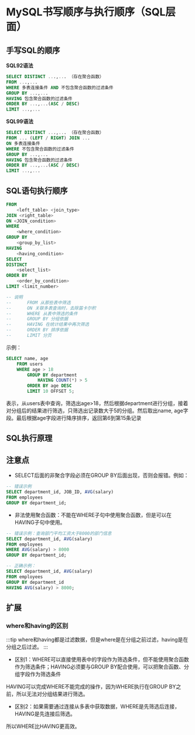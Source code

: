 # MySQL书写顺序与执行顺序（SQL层面）

## 手写SQL的顺序

**SQL92语法**

```sql
SELECT DISTINCT ...,... （存在聚合函数）
FROM ...,...
WHERE 多表连接条件 AND 不包含聚合函数的过滤条件
GROUP BY ...,...
HAVING 包含聚合函数的过滤条件
ORDER BY ...,...(ASC / DESC)
LIMIT ...,...
```

**SQL99语法**

```sql
SELECT DISTINCT ...,... （存在聚合函数）
FROM ... (LEFT / RIGHT) JOIN ...
ON 多表连接条件 
WHERE 不包含聚合函数的过滤条件
GROUP BY ...,...
HAVING 包含聚合函数的过滤条件
ORDER BY ...,...(ASC / DESC)
LIMIT ...,...
```

## SQL语句执行顺序

```sql
FROM
	<left_table> <join_type>
JOIN <right_table> 
ON <JOIN_condition>
WHERE
	<where_condition>
GROUP BY
	<group_by_list>
HAVING
	<having_condition>
SELECT 
DISTINCT
	<select_list>
ORDER BY
	<order_by_condition>
LIMIT <limit_number>

-- 说明
-- 		FROM 从那些表中筛选
-- 		ON 关联多表查询时，去除笛卡尔积
-- 		WHERE 从表中筛选的条件
-- 		GROUP BY 分组依据
-- 		HAVING 在统计结果中再次筛选
-- 		ORDER BY 排序依据
-- 		LIMIT 分页
```

示例：

```sql
SELECT name, age
	FROM users
	WHERE age > 18
    	GROUP BY department
        	HAVING COUNT(*) > 5
        ORDER BY age DESC
		LIMIT 10 OFFSET 5;
```

表示，从users表中查询，筛选出age>18，然后根据department进行分组，接着对分组后的结果进行筛选，只筛选出记录数大于5的分组。然后取出name, age字段。最后根据age字段进行降序排序，返回第6到第15条记录

## SQL执行原理

## 注意点

- SELECT后面的非聚合字段必须在GROUP BY后面出现，否则会报错。例如：

```sql
-- 错误示例
SELECT department_id, JOB_ID, AVG(salary)
FROM employees
GROUP BY department_id;
```

- 非法使用聚合函数：不能在WHERE子句中使用聚合函数，但是可以在HAVING子句中使用。

```sql
-- 错误示例：查询部门平均工资大于8000的部门信息
SELECT department_id, AVG(salary)
FROM employees
WHERE AVG(salary) > 8000
GROUP BY department_id;

-- 正确示例：
SELECT department_id, AVG(salary)
FROM employees
GROUP BY department_id
HAVING AVG(salary) > 8000;
```

## 扩展

### where和having的区别

:::tip
where和having都是过滤数据，但是where是在分组之前过滤，having是在分组之后过滤。
:::

- 区别1：WHERE可以直接使用表中的字段作为筛选条件，但不能使用聚合函数作为筛选条件；HAVING必须要与GROUP BY配合使用，可以把聚合函数、分组字段作为筛选条件

HAVING可以完成WHERE不能完成的操作，因为WHERE执行在GROUP BY之前，所以无法对分组结果进行筛选。

- 区别2：如果需要通过连接从多表中获取数据，WHERE是先筛选后连接，HAVING是先连接后筛选。

所以WHERE比HAVING更高效。
